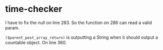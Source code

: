 # time-checker
I have to fix the null on line 283. So the function on 286 can read a valid param.





`($parent_post_array_return)` is outputting a String when it should output
a countable object.
On line 380.
